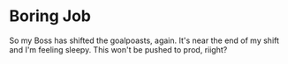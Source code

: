 # Boring Job

So my Boss has shifted the goalpoasts, again. It's near the end of my shift and I'm feeling sleepy. This won't be pushed to prod, riight?
